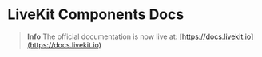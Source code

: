 # LiveKit Components **Docs**

> **Info**
> The official documentation is now live at: [https://docs.livekit.io](https://docs.livekit.io)
